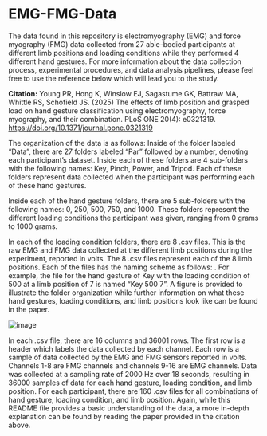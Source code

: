 # EMG-FMG-Data
The data found in this repository is electromyography (EMG) and force myography (FMG) data collected from 27 able-bodied participants at different limb positions and loading conditions while they performed 4 different hand gestures. For more information about the data collection process, experimental procedures, and data analysis pipelines, please feel free to use the reference below which will lead you to the study.  

**Citation:** Young PR, Hong K, Winslow EJ, Sagastume GK, Battraw MA, Whittle RS, Schofield JS. (2025) The effects of limb position and grasped load on hand gesture classification using electromyography, force myography, and their combination. PLoS ONE 20(4): e0321319. https://doi.org/10.1371/journal.pone.0321319

The organization of the data is as follows: Inside of the folder labeled “Data”, there are 27 folders labeled “Par” followed by a number, denoting each participant’s dataset. Inside each of these folders are 4 sub-folders with the following names: Key, Pinch, Power, and Tripod. Each of these folders represent data collected when the participant was performing each of these hand gestures. 

Inside each of the hand gesture folders, there are 5 sub-folders with the following names: 0, 250, 500, 750, and 1000. These folders represent the different loading conditions the participant was given, ranging from 0 grams to 1000 grams. 

In each of the loading condition folders, there are 8 .csv files. This is the raw EMG and FMG data collected at the different limb positions during the experiment, reported in volts. The 8 .csv files represent each of the 8 limb positions. Each of the files has the naming scheme as follows: <Hand Gesture> <Loading Condition> <Limb Position>. For example, the file for the hand gesture of Key with the loading condition of 500 at a limb position of 7 is named “Key 500 7”. A figure is provided to illustrate the folder organization while further information on what these hand gestures, loading conditions, and limb positions look like can be found in the paper.

![image](https://github.com/user-attachments/assets/ab373f9b-390a-4424-9392-daaf173cc3dc)

In each .csv file, there are 16 columns and 36001 rows. The first row is a header which labels the data collected by each channel. Each row is a sample of data collected by the EMG and FMG sensors reported in volts. Channels 1-8 are FMG channels and channels 9-16 are EMG channels. Data was collected at a sampling rate of 2000 Hz over 18 seconds, resulting in 36000 samples of data for each hand gesture, loading condition, and limb position. For each participant, there are 160 .csv files for all combinations of hand gesture, loading condition, and limb position. Again, while this README file provides a basic understanding of the data, a more in-depth explanation can be found by reading the paper provided in the citation above.

